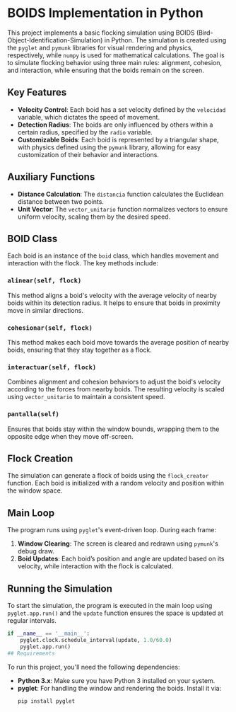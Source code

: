 # BOIDS Implementation in Python

This project implements a basic flocking simulation using BOIDS (Bird-Object-Identification-Simulation) in Python. The simulation is created using the `pyglet` and `pymunk` libraries for visual rendering and physics, respectively, while `numpy` is used for mathematical calculations. The goal is to simulate flocking behavior using three main rules: alignment, cohesion, and interaction, while ensuring that the boids remain on the screen.

## Key Features

- **Velocity Control**: Each boid has a set velocity defined by the `velocidad` variable, which dictates the speed of movement.
- **Detection Radius**: The boids are only influenced by others within a certain radius, specified by the `radio` variable.
- **Customizable Boids**: Each boid is represented by a triangular shape, with physics defined using the `pymunk` library, allowing for easy customization of their behavior and interactions.

## Auxiliary Functions

- **Distance Calculation**: The `distancia` function calculates the Euclidean distance between two points.
- **Unit Vector**: The `vector_unitario` function normalizes vectors to ensure uniform velocity, scaling them by the desired speed.

## BOID Class

Each boid is an instance of the `boid` class, which handles movement and interaction with the flock. The key methods include:

### `alinear(self, flock)`
This method aligns a boid's velocity with the average velocity of nearby boids within its detection radius. It helps to ensure that boids in proximity move in similar directions.

### `cohesionar(self, flock)`
This method makes each boid move towards the average position of nearby boids, ensuring that they stay together as a flock.

### `interactuar(self, flock)`
Combines alignment and cohesion behaviors to adjust the boid's velocity according to the forces from nearby boids. The resulting velocity is scaled using `vector_unitario` to maintain a consistent speed.

### `pantalla(self)`
Ensures that boids stay within the window bounds, wrapping them to the opposite edge when they move off-screen.

## Flock Creation

The simulation can generate a flock of boids using the `flock_creator` function. Each boid is initialized with a random velocity and position within the window space.

## Main Loop

The program runs using `pyglet`'s event-driven loop. During each frame:

1. **Window Clearing**: The screen is cleared and redrawn using `pymunk`'s debug draw.
2. **Boid Updates**: Each boid’s position and angle are updated based on its velocity, while interaction with the flock is calculated.

## Running the Simulation

To start the simulation, the program is executed in the main loop using `pyglet.app.run()` and the `update` function ensures the space is updated at regular intervals.

```python
if __name__ == '__main__':
    pyglet.clock.schedule_interval(update, 1.0/60.0)
    pyglet.app.run()
## Requirements
```
To run this project, you'll need the following dependencies:

- **Python 3.x**: Make sure you have Python 3 installed on your system.
- **pyglet**: For handling the window and rendering the boids. Install it via:
  ```bash
  pip install pyglet
